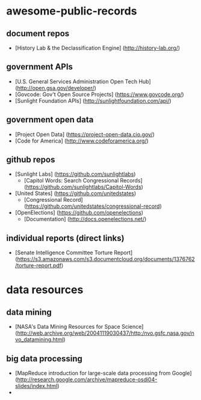 # awesome-public-records

## document repos
- [History Lab & the Declassification Engine] (http://history-lab.org/)

## government APIs
- [U.S. General Services Administration Open Tech Hub] (http://open.gsa.gov/developer/)
- [Govcode: Gov't Open Source Projects] (https://www.govcode.org/)
- [Sunlight Foundation APIs] (http://sunlightfoundation.com/api/)

## government open data
- [Project Open Data] (https://project-open-data.cio.gov/)
- [Code for America] (http://www.codeforamerica.org/)

## github repos
- [Sunlight Labs] (https://github.com/sunlightlabs)
  - [Capitol Words: Search Congressional Records] (https://github.com/sunlightlabs/Capitol-Words)
- [United States] (https://github.com/unitedstates)
  - [Congressional Record] (https://github.com/unitedstates/congressional-record)
- [OpenElections] (https://github.com/openelections)
  - [Documentation] (http://docs.openelections.net/)

## individual reports (direct links)
- [Senate Intelligence Committee Torture Report] (https://s3.amazonaws.com/s3.documentcloud.org/documents/1376762/torture-report.pdf)

# data resources

## data mining
- [NASA's Data Mining Resources for Space Science] (http://web.archive.org/web/20041119030437/http:/nvo.gsfc.nasa.gov/nvo_datamining.html)

## big data processing
- [MapReduce introduction for large-scale data processing from Google] (http://research.google.com/archive/mapreduce-osdi04-slides/index.html)
- 
